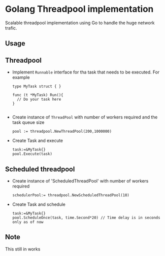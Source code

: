 # Golang Threadpool implementation
Scalable threadpool implementation using Go to handle the huge network trafic. 

## Usage

## Threadpool
- Implement `Runnable` interface for tha task that needs to be executed. For example


  ```
  type MyTask struct { }
   
  func (t *MyTask) Run(){
    // Do your task here
  }
   
  ```
- Create instance of `ThreadPool` with number of workers required and the task queue size
  ```
  pool := threadpool.NewThreadPool(200,1000000)
  ```
- Create Task and execute
  ```
  task:=&MyTask{}
  pool.Execute(task)
  ```

## Scheduled threadpool

- Create instance of 'ScheduledThreadPool' with number of workers required
  ```
  schedulerPool:= threadpool.NewScheduledThreadPool(10)
  ```
- Create Task and schedule
  ```
  task:=&MyTask{}
  pool.ScheduleOnce(task, time.Second*20) // Time delay is in seconds only as of now
  ```

## Note
This still in works
